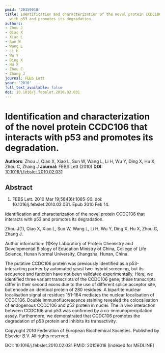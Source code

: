 ```yaml
---
pmid: '20159018'
title: Identification and characterization of the novel protein CCDC106 that interacts
  with p53 and promotes its degradation.
authors:
- Zhou J
- Qiao X
- Xiao L
- Sun W
- Wang L
- Li H
- Wu Y
- Ding X
- Hu X
- Zhou C
- Zhang J
journal: FEBS Lett
year: '2010'
full_text_available: false
doi: 10.1016/j.febslet.2010.02.031
---
```


# Identification and characterization of the novel protein CCDC106 that interacts with p53 and promotes its degradation.
**Authors:** Zhou J, Qiao X, Xiao L, Sun W, Wang L, Li H, Wu Y, Ding X, Hu X, Zhou C, Zhang J
**Journal:** FEBS Lett (2010)
**DOI:** [10.1016/j.febslet.2010.02.031](https://doi.org/10.1016/j.febslet.2010.02.031)

## Abstract

1. FEBS Lett. 2010 Mar 19;584(6):1085-90. doi: 10.1016/j.febslet.2010.02.031.
Epub  2010 Feb 14.

Identification and characterization of the novel protein CCDC106 that interacts 
with p53 and promotes its degradation.

Zhou J(1), Qiao X, Xiao L, Sun W, Wang L, Li H, Wu Y, Ding X, Hu X, Zhou C, 
Zhang J.

Author information:
(1)Key Laboratory of Protein Chemistry and Developmental Biology of Education 
Ministry of China, College of Life Science, Hunan Normal University, Changsha, 
Hunan, China.

The putative CCDC106 protein was previously identified as a p53-interacting 
partner by automated yeast two-hybrid screening, but its sequence and function 
have not been validated experimentally. Here, we identified three variant 
transcripts of the CCDC106 gene; these transcripts differ in their second exons 
due to the use of different splice acceptor site, but encode an identical 
protein of 280 residues. A bipartite nuclear localisation signal at residues 
151-164 mediates the nuclear localisation of CCDC106. Double immunofluorescence 
staining revealed the colocalisation of endogenous CCDC106 and p53 protein in 
nuclei. The in vivo interaction between CCDC106 and p53 was confirmed by a 
co-immunoprecipitation assay. Furthermore, we demonstrated that CCDC106 promotes 
the degradation of p53 protein and inhibits its transactivity.

Copyright 2010 Federation of European Biochemical Societies. Published by 
Elsevier B.V. All rights reserved.

DOI: 10.1016/j.febslet.2010.02.031
PMID: 20159018 [Indexed for MEDLINE]
